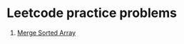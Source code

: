 # Leetcode practice problems

1. [Merge Sorted Array](https://leetcode.com/problems/merge-sorted-array/description/?envType=study-plan-v2&envId=top-interview-150)
